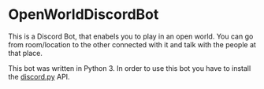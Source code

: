 # OpenWorldDiscordBot

This is a Discord Bot, that enabels you to play in an open world. You can go from room/location to the other connected with it and talk with the people at that place.

This bot was written in Python 3. In order to use this bot you have to install the [discord.py](https://github.com/Rapptz/discord.py) API.
